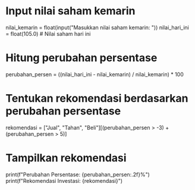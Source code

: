 # Input nilai saham kemarin
nilai_kemarin = float(input("Masukkan nilai saham kemarin: "))
nilai_hari_ini = float(105.0)  # Nilai saham hari ini

# Hitung perubahan persentase
perubahan_persen = ((nilai_hari_ini - nilai_kemarin) / nilai_kemarin) * 100

# Tentukan rekomendasi berdasarkan perubahan persentase
rekomendasi = ["Jual", "Tahan", "Beli"][(perubahan_persen > -3) + (perubahan_persen > 5)]

# Tampilkan rekomendasi
print(f"Perubahan Persentase: {perubahan_persen:.2f}%")
print(f"Rekomendasi Investasi: {rekomendasi}")
